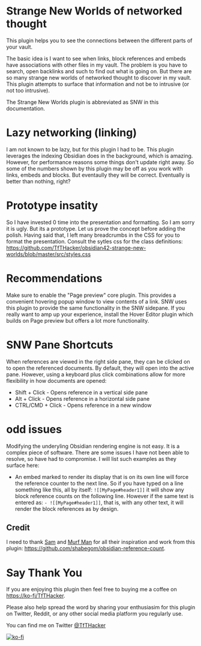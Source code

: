 # Strange New Worlds of networked thought
This plugin helps you to see the connections between the different parts of your vault.

The basic idea is I want to see when links, block references and embeds have associations with other files in my vault. The problem is you have to search, open backlinks and such to find out what is going on. But there are so many strange new worlds of networked thought to discover in my vault. This plugin attempts to surface that information and not be to intrusive (or not too intrusive).

The Strange New Worlds plugin is abbreviated as SNW in this documentation.

# Lazy networking (linking)
I am not known to be lazy, but for this plugin I had to be. This plugin leverages the indexing Obsidian does in the background, which is amazing. However, for performance reasons some things don't update right away. So some of the numbers shown by this plugin may be off as you work with links, embeds and blocks. But eventaully they will be correct. Eventually is better than nothing, right?

# Prototype insatity
So I have invested 0 time into the presentation and formatting. So I am sorry it is ugly. But its a prototype. Let us prove the concept before adding the polish. Having said that, I left many breadcrumbs in the CSS for you to format the presentation. Consult the sytles css for the class definitions: https://github.com/TfTHacker/obsidian42-strange-new-worlds/blob/master/src/styles.css

# Recommendations
Make sure to enable the "Page preview" core plugin. This provides a convenient hovering popup window to view contents of a link. SNW uses this plugin to provide the same functionality in the SNW sidepane. If you really want to amp up your experience, install the Hover Editor plugin which builds on Page preview but offers a lot more functionality.

# SNW Pane Shortcuts
When references are viewed in the right side pane, they can be clicked on to open the referenced documents. By default, they will open into the active pane. However, using a keyboard plus click combinations allow for more flexibility in how documents are opened:
+ Shift + Click - Opens reference in a vertical side pane
+ Alt + Click - Opens reference in a horizontal side pane
+ CTRL/CMD + Click - Opens reference in a new window

# odd issues
Modifying the underyling Obsidian rendering engine is not easy. It is a complex piece of software. There are some issues I have not been able to resolve, so have had to compromise. I will list such examples as they surface here:
- An embed marked to render its display that is on its own line will force the reference counter to the next line. So if you have typed on a line something like this, all by itself: `![[MyPage#header1]]` it will show any block reference counts on the following line. However if the same text is entered as: `- ![[MyPage#header1]]`, that is, with any other text, it will render the block references as by design.

## Credit
I need to thank [Sam](https://github.com/Shabegom) and [Murf Man](https://github.com/gitmurf) for all their inspiration and work from this plugin: https://github.com/shabegom/obsidian-reference-count. 

# Say Thank You
If you are enjoying this plugin then feel free to buying me a coffee on [https://ko-fi/TfTHacker](https://ko-fi.com/TfTHacker).

Please also help spread the word by sharing your enthusiasim for this plugin on Twitter, Reddit, or any other social media platform you regularly use. 

You can find me on Twitter [@TfTHacker](https://twitter.com/TfTHacker)

[![ko-fi](https://ko-fi.com/img/githubbutton_sm.svg)](https://ko-fi.com/N4N16TNFD)